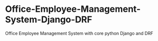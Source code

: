 # Office-Employee-Management-System-Django-DRF
Office Employee Management System with core python Django and DRF
